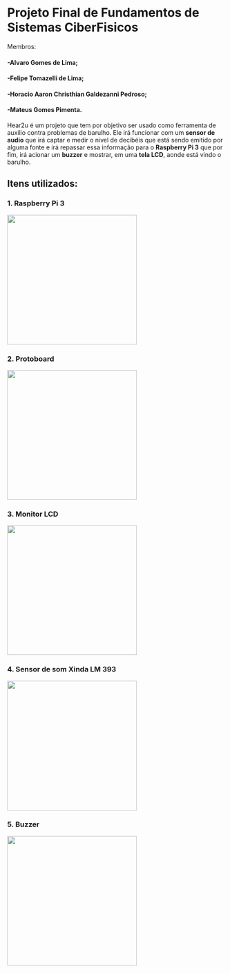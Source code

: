 # Projeto Final de Fundamentos de Sistemas CiberFisicos
Membros:

#### -Alvaro Gomes de Lima;
#### -Felipe Tomazelli de Lima;
#### -Horacio Aaron Christhian Galdezanni Pedroso;
#### -Mateus Gomes Pimenta.

Hear2u é um projeto que tem por objetivo ser usado como ferramenta de auxilio contra problemas de barulho.
Ele irá funcionar com um **sensor de audio** que irá captar e medir o nivel de decibéis que está sendo emitido por alguma fonte e irá repassar essa informação para o **Raspberry Pi 3** que por fim, irá acionar um **buzzer** e mostrar, em uma **tela LCD**, aonde está vindo o barulho.

## Itens utilizados:

### 1. Raspberry Pi 3
<img src="https://cdn11.bigcommerce.com/s-2fbyfnm8ev/images/stencil/1280x1280/products/112/1038/Raspberry_Pi_3_buyapi-1__20242.1539127615.jpg?c=2&imbypass=on" height="300" width="300">

### 2. Protoboard
<img src="https://uploads.filipeflop.com/2017/07/2PB03-1.jpg" height="300" width="300">

### 3. Monitor LCD
<img src="https://img.bgxcdn.com/thumb/large/oaupload/banggood/images/15/26/a6cc6d40-bd43-4fb6-961d-8a94c904dad6.JPG" height="300" width="300">

### 4. Sensor de som Xinda LM 393
<img src="https://d26lpennugtm8s.cloudfront.net/stores/361/642/products/slm-3931-053651bdf6aaa5693215124438778222-1024-1024.png" height="300" width="300">

### 5. Buzzer
<img src="https://circuit.rocks/image/cache/product/AB279/passive-buzzer-module-for-arduino-avr-pic-1082-1024x1024.jpg" height="300" width="300">
